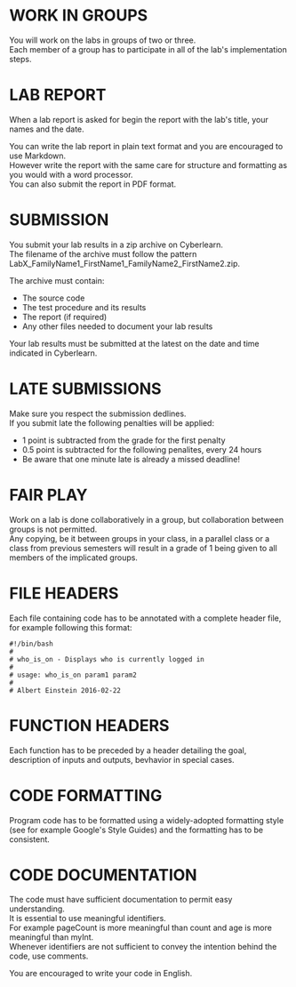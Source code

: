 # WORK IN GROUPS
You will work on the labs in groups of two or three.  
Each member of a group has to participate in all of the lab's implementation steps.

# LAB REPORT
When a lab report is asked for begin the report with the lab's title, your names and the date.

You can write the lab report in plain text format and you are encouraged to use Markdown.  
However write the report with the same care for structure and formatting as you would with a word processor.  
You can also submit the report in PDF format.

# SUBMISSION
You submit your lab results in a zip archive on Cyberlearn.  
The filename of the archive must follow the pattern LabX_FamilyName1_FirstName1_FamilyName2_FirstName2.zip.

The archive must contain:

- The source code
- The test procedure and its results
- The report (if required)
- Any other files needed to document your lab results  

Your lab results must be submitted at the latest on the date and time indicated in Cyberlearn.

# LATE SUBMISSIONS
Make sure you respect the submission dedlines.  
If you submit late the following penalties will be applied:  

- 1 point is subtracted from the grade for the first penalty
- 0.5 point is subtracted for the following penalites, every 24 hours
- Be aware that one minute late is already a missed deadline!

# FAIR PLAY
Work on a lab is done collaboratively in a group, but collaboration between groups is not permitted.  
Any copying, be it between groups in your class, in a parallel class or a class from previous semesters will result in a grade of 1 being given to all members of the implicated groups.

# FILE HEADERS
Each file containing code has to be annotated with a complete header file, for example following this format:

```
#!/bin/bash
#
# who_is_on - Displays who is currently logged in
#
# usage: who_is_on param1 param2
#
# Albert Einstein 2016-02-22
```

# FUNCTION HEADERS
Each function has to be preceded by a header detailing the goal, description of inputs and outputs, bevhavior in special cases.

# CODE FORMATTING
Program code has to be formatted using a widely-adopted formatting style (see for example Google's Style Guides) and the formatting has to be consistent.

# CODE DOCUMENTATION
The code must have sufficient documentation to permit easy understanding.  
It is essential to use meaningful identifiers.  
For example pageCount is more meaningful than count and age is more meaningful than myInt.  
Whenever identifiers are not sufficient to convey the intention behind the code, use comments.

You are encouraged to write your code in English.
